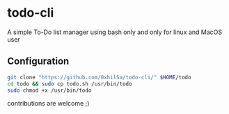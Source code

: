 # todo-cli

A simple To-Do list manager using bash only and only for linux and MacOS user

## Configuration
  ```bash
  git clone "https://github.com/0xhilSa/todo-cli/" $HOME/todo
  cd todo && sudo cp todo.sh /usr/bin/todo
  sudo chmod +x /usr/bin/todo
 ```

contributions are welcome ;)

